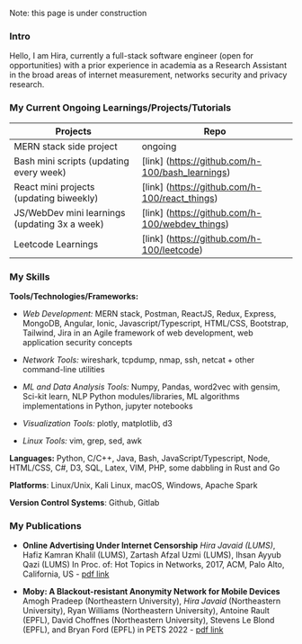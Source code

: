 Note: this page is under construction

### Intro

Hello, I am Hira, currently a full-stack software engineer (open for opportunities) with a prior experience in academia as a Research Assistant in the broad areas of internet measurement, networks security and privacy research.



### My Current Ongoing Learnings/Projects/Tutorials 

|  Projects                                            | Repo                                                     |
|------------------------------------------------------|-------------------------------------------------         |
| MERN stack side project                              |    ongoing                                               |
| Bash mini scripts (updating every week)              |    [link] (https://github.com/h-100/bash_learnings)      |
| React mini projects (updating biweekly)              |    [link] (https://github.com/h-100/react_things)        |
| JS/WebDev mini learnings (updating 3x a week)        |    [link] (https://github.com/h-100/webdev_things)       |
| Leetcode Learnings                                   |    [link] (https://github.com/h-100/leetcode)            |


### My Skills 

**Tools/Technologies/Frameworks:**
- *Web Development:* MERN stack, Postman, ReactJS, Redux, Express, MongoDB, Angular, Ionic, Javascript/Typescript, HTML/CSS, Bootstrap, Tailwind, Jira in an Agile framework of web development, web application security concepts 
                
- *Network Tools:* wireshark, tcpdump, nmap, ssh, netcat + other command-line utilities 
                
- *ML and Data Analysis Tools:* Numpy, Pandas, word2vec with gensim, Sci-kit learn, NLP Python modules/libraries, ML algorithms implementations in Python, jupyter notebooks 
                
- *Visualization Tools:* plotly, matplotlib, d3 
- *Linux Tools:* vim, grep, sed, awk 
                
**Languages:** Python, C/C++, Java, Bash, JavaScript/Typescript, Node, HTML/CSS, C\#, D3, SQL, Latex, VIM, PHP, some dabbling in Rust and Go

**Platforms**: Linux/Unix, Kali Linux, macOS, Windows, Apache Spark

**Version Control Systems**: Github, Gitlab

### My Publications 

- **Online Advertising Under Internet Censorship** *Hira Javaid (LUMS)*, Hafiz Kamran Khalil (LUMS), Zartash Afzal Uzmi (LUMS), Ihsan Ayyub Qazi (LUMS) In Proc. of: Hot Topics in Networks, 2017, ACM, Palo Alto, California, US - [pdf link](https://censorbib.nymity.ch/pdf/Javaid2017a.pdf)
  
- **Moby: A Blackout-resistant Anonymity Network for Mobile Devices** Amogh Pradeep (Northeastern University), *Hira Javaid* (Northeastern University), Ryan Williams (Northeastern University), Antoine Rault (EPFL), David Choffnes (Northeastern University), Stevens Le Blond (EPFL), and Bryan Ford (EPFL) in PETS 2022 - [pdf link](https://petsymposium.org/popets/2022/popets-2022-0071.pdf)


<!--
**h-100/h-100** is a ✨ _special_ ✨ repository because its `README.md` (this file) appears on your GitHub profile.

Here are some ideas to get you started:

- 🔭 I’m currently working on ...
- 🌱 I’m currently learning ...
- 👯 I’m looking to collaborate on ...
- 🤔 I’m looking for help with ...
- 💬 Ask me about ...
- 📫 How to reach me: ...
- 😄 Pronouns: ...
- ⚡ Fun fact: ...
-->
